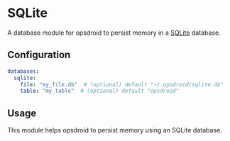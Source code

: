 # SQLite

A database module for opsdroid to persist memory in a [SQLite](https://www.sqlite.org/) database.

## Configuration

```yaml
databases:
  sqlite:
    file: "my_file.db"  # (optional) default "~/.opsdroid/sqlite.db"
    table: "my_table"  # (optional) default "opsdroid"
```

## Usage
This module helps opsdroid to persist memory using an SQLite database.
